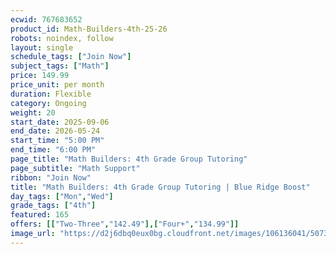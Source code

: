 ```yaml
---
ecwid: 767683652
product_id: Math-Builders-4th-25-26
robots: noindex, follow
layout: single
schedule_tags: ["Join Now"]
subject_tags: ["Math"]
price: 149.99
price_unit: per month
duration: Flexible
category: Ongoing
weight: 20
start_date: 2025-09-06
end_date: 2026-05-24
start_time: "5:00 PM"
end_time: "6:00 PM"
page_title: "Math Builders: 4th Grade Group Tutoring"
page_subtitle: "Math Support"
ribbon: "Join Now"
title: "Math Builders: 4th Grade Group Tutoring | Blue Ridge Boost"
day_tags: ["Mon","Wed"]
grade_tags: ["4th"]
featured: 165
offers: [["Two-Three","142.49"],["Four+","134.99"]]
image_url: "https://d2j6dbq0eux0bg.cloudfront.net/images/106136041/5073264505.png"
---
```

